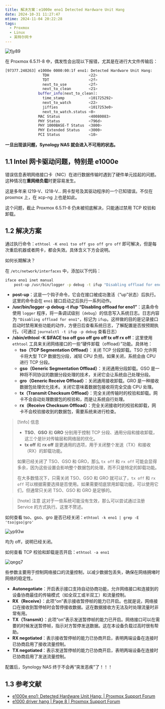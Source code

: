 ```yaml
---
title: 解决方案：e1000e eno1 Detected Hardware Unit Hang
date: 2024-10-31 11:27:47
mtime: 2024-11-04 20:22:28
tags:
  - Proxmox
  - Linux
  - 英特尔网卡
---
```


![fjy89](https://oss.puppetdev.top/image/note/8a813c25c40bdf839d7466c7a2da9098.png)

在 Proxmox 6.5.11-8 中，偶发性会出现以下报错，尤其是在进行大文件传输后：

```bash
[97377.240263] e1000e 0000:00:1f eno1: Detected Hardware Unit Hang:
                 TDH                  <22>
                 TDT                  <2f>
                 next_to_use          <2f>
                 next_to_clean        <21>
               buffer_info[next_to_clean]:
                 time_stamp           <101725292>
                 next_to_watch        <22>
                 jiffies              <1017253e0>
                 next_to_watch.status <0>
               MAC Status             <40080083>
               PHY Status             <796d>
               PHY 1000BASE-T Status  <3800>
               PHY Extended Status    <3000>
               PCI Status             <10>
```

**一旦出现该问题，Synology NAS 就会进入不可用的状态。**

## 1.1 Intel 网卡驱动问题，特别是 e1000e

错误信息表明网络接口卡（NIC）在进行数据传输时遇到了硬件单元挂起的问题。这种情况在**重网络负载**时更容易发生。

这是多年来 I219-V、I218-V… 网卡型号及其驱动程序的一个已知错误。不仅在 proxmox 上，在 xcp-ng 上也是如此。

这个问题，截止 Proxmox 6.5.11-8 仍未被彻底解决，只能通过禁用 TCP 校验和卸载。

## 1.2 解决方案

通过执行命令：`ethtool -K eno1 tso off gso off gro off` 即可解决，但是每次重启机器或者网卡，都会失效。具体含义下方会说明。

如何长期解决？

在 `/etc/network/interfaces` 中，添加以下代码：

```sh
iface eno1 inet manual
    post-up /usr/bin/logger -p debug -t ifup "Disabling offload for eno1" && /sbin/ethtool -K $IFACE tso off gso off gro off && /usr/bin/logger -p debug -t ifup "Disabled offload for eno1"
```

- **post-up**：这是一个钩子命令，它会在接口被成功激活（“up”状态）后执行。这里的命令会在 `eno1` 接口启动之后执行一系列动作。
- **/usr/bin/logger -p debug -t ifup “Disabling offload for eno1”**：这条命令使用 `logger` 程序，将一条调试级别（`debug`）的信息写入系统日志。日志内容为 `"Disabling offload for eno1"`，标记为 `ifup`。这样做的目的是记录接口启动时禁用某些功能的动作，方便日后查看系统日志，了解配置是否按预期执行。（可通过 `journalctl -t ifup -p debug` 查看日志）
- **/sbin/ethtool -K $IFACE tso off gso off gro off tx off rx off**：这里使用 `ethtool` 工具来关闭网络接口的一些“硬件卸载（offload）”功能。具体地：
    - **tso（TCP Segmentation Offload）**：关闭 TCP 分段卸载。TSO 允许网卡将大型 TCP 数据包分段，减轻 CPU 负担。如果关闭，系统会由 CPU 进行 TCP 分段。
    - **gso（Generic Segmentation Offload）**：关闭通用分段卸载。GSO 是一种将不同协议的数据分段处理的技术，关闭它会让系统自己处理分段。
    - **gro（Generic Receive Offload）**：关闭通用接收卸载。GRO 是一种接收数据包处理优化技术。关闭它意味着数据包接收将完全交由 CPU 处理。
    - **tx（Transmit Checksum Offload）**：完全关闭传输时的校验和卸载。网卡不会自动处理数据包的校验和，而是让系统自行处理。
    - **rx（Receive Checksum Offload）**：完全关闭接收时的校验和卸载，网卡不会校验接收到的数据包，需要系统来进行检查。

> [!info] 信息
> - **TSO**、**GSO** 和 **GRO** 分别用于控制 TCP 分段、通用分段和接收卸载，这三个是针对传输层和网络层的优化。
> - **tx off** 和 **rx off** 是更通用的选项，用于关闭整个发送（TX）和接收（RX）的卸载功能。
>
> 如果已经关闭了 TSO、GSO 和 GRO，那么 `tx off` 和 `rx off` 可能会显得多余，因为这些设置会影响整个数据包的处理，而不只是特定的卸载功能。
>
> 在大多数情况下，只需关闭 TSO、GSO 和 GRO 就可以了，`tx off` 和 `rx off` 可以根据需要选择是否使用。如果需要彻底禁用卸载功能，可以使用它们，但通常只关闭 TSO、GSO 和 GRO 是足够的。

> [!note] 注意
> 这对于一些系统可能没有生效，那么可以尝试通过注册 Service 的方式执行。这里不赘述。

如何查看 tso、gso、gro 是否已经关闭：`ethtool -k eno1 | grep -E 'tso|gso|gro'`

![yp93w](https://oss.puppetdev.top/image/note/9ebac05995653141eb5529a53e633a8b.png)

均为 off，说明已经关闭。

如何查看 TCP 校验和卸载是否开启：`ethtool -a eno1`

![qegq7](https://oss.puppetdev.top/image/note/a6de0c3547bf2b8d8868b0885dd1f2e1.png)

些参数主要用于控制网络接口的流量控制，以减少数据包丢失，确保在网络拥堵时网络的稳定性。

- **Autonegotiate**：开启表示接口支持自动协商功能，允许网络接口和连接到的设备协商最佳的传输模式（如全双工或半双工）和流量控制。
- **RX（Receive）**：此项“on”表示接收暂停帧的能力已开启。也就是说，网络接口在接收到暂停帧时会暂停接收数据。这在数据接收方无法及时处理流量时非常有用。
- **TX（Transmit）**：此项“on”表示发送暂停帧的能力已开启。网络接口可以在需要的时候发送暂停帧，指示对方暂停发送数据。这在本设备负载过高时很有帮助。
- **RX negotiated**：表示接收暂停帧的能力已协商开启，表明两端设备在连接时已协商启用了接收流量控制。
- **TX negotiated**：表示发送暂停帧的能力已协商开启，表明两端设备在连接时已协商启用了发送流量控制。

配置后，Synology NAS 终于不会再“突发恶疾”了！！！

## 1.3 参考文献

- [e1000e eno1: Detected Hardware Unit Hang: | Proxmox Support Forum](https://forum.proxmox.com/threads/e1000e-eno1-detected-hardware-unit-hang.59928/ "e1000e eno1: Detected Hardware Unit Hang: | Proxmox Support Forum")
- [e1000 driver hang | Page 8 | Proxmox Support Forum](https://forum.proxmox.com/threads/e1000-driver-hang.58284/page-8#post-390709 "e1000 driver hang | Page 8 | Proxmox Support Forum")
